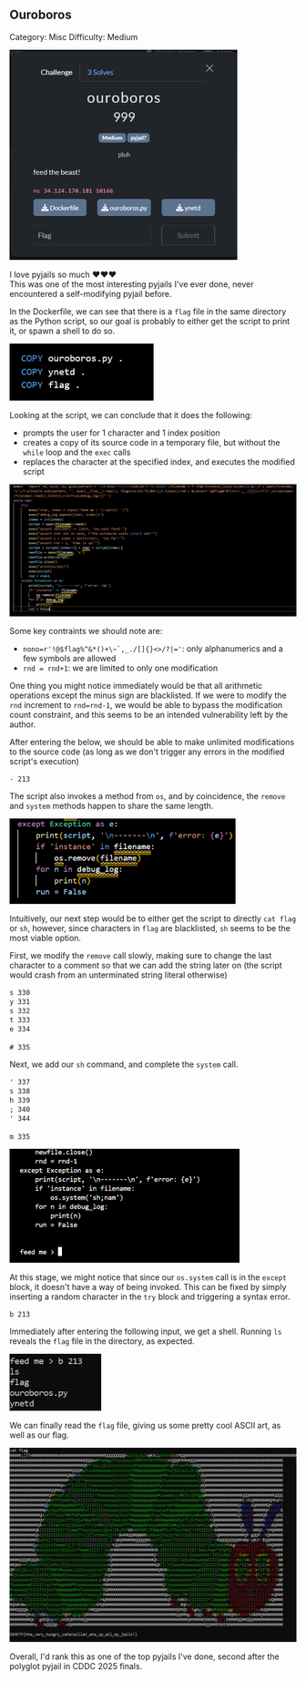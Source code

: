 ## Ouroboros

Category: Misc
Difficulty: Medium

<img src="images/challenge.png" width=400/>

I love pyjails so much ❤❤❤  
This was one of the most interesting pyjails I've ever done, never encountered a self-modifying pyjail before.


In the Dockerfile, we can see that there is a `flag` file in the same directory as the Python script, so our goal is probably to either get the script to print it, or spawn a shell to do so.

<img src="images/dockerfile.png" height=100>


Looking at the script, we can conclude that it does the following:
- prompts the user for 1 character and 1 index position
- creates a copy of its source code in a temporary file, but without the `while` loop and the `exec` calls
- replaces the character at the specified index, and executes the modified script

<img src="images/source.png" width=600/>

Some key contraints we should note are:
- ``nono=r'!@$flag%^&*()+\~`,_./[]{}<>/?|='``: only alphanumerics and a few symbols are allowed
- `rnd = rnd+1`: we are limited to only one modification

One thing you might notice immediately would be that all arithmetic operations except the minus sign are blacklisted. If we were to modify the `rnd` increment to `rnd=rnd-1`, we would be able to bypass the modification count constraint, and this seems to be an intended vulnerability left by the author.


After entering the below, we should be able to make unlimited modifications to the source code (as long as we don't trigger any errors in the modified script's execution)

```
- 213
```


The script also invokes a method from `os`, and by coincidence, the `remove` and `system` methods happen to share the same length. 

<img src="images/os.png" height=150/>

Intuitively, our next step would be to either get the script to directly `cat flag` or `sh`, however, since characters in `flag` are blacklisted, `sh` seems to be the most viable option.

First, we modify the `remove` call slowly, making sure to change the last character to a comment so that we can add the string later on (the script would crash from an unterminated string literal otherwise)

```
s 330
y 331
s 332
t 333
e 334

# 335
```

Next, we add our `sh` command, and complete the `system` call.

```
' 337
s 338
h 339
; 340
' 344

m 335
```

<img src="images/modified.png" height=200>

At this stage, we might notice that since our `os.system` call is in the `except` block, it doesn't have a way of being invoked. This can be fixed by simply inserting a random character in the `try` block and triggering a syntax error.

```
b 213
```

Immediately after entering the following input, we get a shell. Running `ls` reveals the `flag` file in the directory, as expected.

<img src="images/shell.png" height=100>

We can finally read the `flag` file, giving us some pretty cool ASCII art, as well as our flag.

<img src="images/flag.png" width=600>

Overall, I'd rank this as one of the top pyjails I've done, second after the polyglot pyjail in CDDC 2025 finals.
